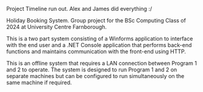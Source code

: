 Project Timeline run out. Alex and James did everything :/

Holiday Booking System. Group project for the BSc Computing Class of 2024 at University Centre Farnborough.

This is a two part system consisting of a Winforms application to interface with the end user and a .NET Console application that performs back-end functions and maintains communication with the front-end using HTTP.


This is an offline system that requires a LAN connection between Program 1 and 2 to operate. The system is designed to run Program 1 and 2 on separate machines but can be configured to run simultaneously on the same machine if required.
